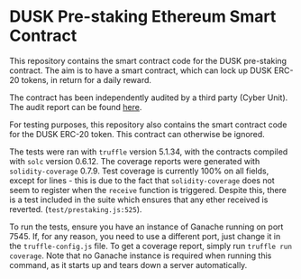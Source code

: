 # DUSK Pre-staking Ethereum Smart Contract

This repository contains the smart contract code for the DUSK pre-staking contract. The aim is to have a smart contract, which can lock up DUSK ERC-20 tokens, in return for a daily reward.

The contract has been independently audited by a third party (Cyber Unit). The audit report can be found [here](./docs/audit_report.pdf).

For testing purposes, this repository also contains the smart contract code for the DUSK ERC-20 token. This contract can otherwise be ignored.

The tests were ran with `truffle` version 5.1.34, with the contracts compiled with `solc` version 0.6.12. The coverage reports were generated with `solidity-coverage` 0.7.9. Test coverage is currently 100% on all fields, except for lines - this is due to the fact that `solidity-coverage` does not seem to register when the `receive` function is triggered. Despite this, there is a test included in the suite which ensures that any ether received is reverted. (`test/prestaking.js:525`).

To run the tests, ensure you have an instance of Ganache running on port 7545. If, for any reason, you need to use a different port, just change it in the `truffle-config.js` file. To get a coverage report, simply run `truffle run coverage`. Note that no Ganache instance is required when running this command, as it starts up and tears down a server automatically.